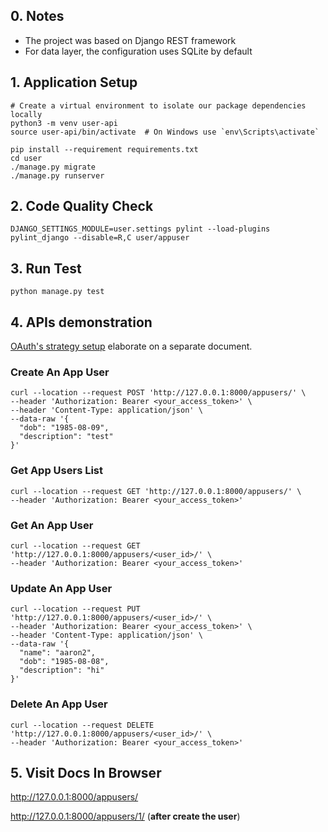 ## 0. Notes
- The project was based on Django REST framework
- For data layer, the configuration uses SQLite by default

## 1. Application Setup
```shell
# Create a virtual environment to isolate our package dependencies locally
python3 -m venv user-api
source user-api/bin/activate  # On Windows use `env\Scripts\activate`

pip install --requirement requirements.txt
cd user
./manage.py migrate
./manage.py runserver
```

## 2. Code Quality Check
```shell
DJANGO_SETTINGS_MODULE=user.settings pylint --load-plugins pylint_django --disable=R,C user/appuser
```

## 3. Run Test
```shell
python manage.py test
```

## 4. APIs demonstration
[OAuth's strategy setup](docs/oauth_manual.md) elaborate on a separate document. 
### Create An App User
```shell
curl --location --request POST 'http://127.0.0.1:8000/appusers/' \
--header 'Authorization: Bearer <your_access_token>' \
--header 'Content-Type: application/json' \
--data-raw '{
  "dob": "1985-08-09",
  "description": "test"
}'
```
### Get App Users List
```shell
curl --location --request GET 'http://127.0.0.1:8000/appusers/' \
--header 'Authorization: Bearer <your_access_token>'
```
### Get An App User
```shell
curl --location --request GET 'http://127.0.0.1:8000/appusers/<user_id>/' \
--header 'Authorization: Bearer <your_access_token>'
```
### Update An App User
```shell
curl --location --request PUT 'http://127.0.0.1:8000/appusers/<user_id>/' \
--header 'Authorization: Bearer <your_access_token>' \
--header 'Content-Type: application/json' \
--data-raw '{
  "name": "aaron2",
  "dob": "1985-08-08",
  "description": "hi"
}'
```
### Delete An App User
```shell
curl --location --request DELETE 'http://127.0.0.1:8000/appusers/<user_id>/' \
--header 'Authorization: Bearer <your_access_token>'
```

## 5. Visit Docs In Browser
http://127.0.0.1:8000/appusers/

http://127.0.0.1:8000/appusers/1/ (**after create the user**)